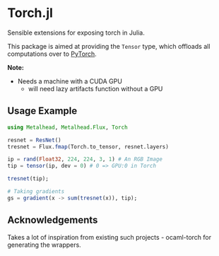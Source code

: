 # Torch.jl
Sensible extensions for exposing torch in Julia.

This package is aimed at providing the `Tensor` type, which offloads all computations over to [PyTorch](https://pytorch.org).

**Note:**
* Needs a machine with a CUDA GPU
  * will need lazy artifacts function without a GPU

## Usage Example

```julia
using Metalhead, Metalhead.Flux, Torch

resnet = ResNet()
tresnet = Flux.fmap(Torch.to_tensor, resnet.layers)

ip = rand(Float32, 224, 224, 3, 1) # An RGB Image
tip = tensor(ip, dev = 0) # 0 => GPU:0 in Torch

tresnet(tip);

# Taking gradients
gs = gradient(x -> sum(tresnet(x)), tip);
```

## Acknowledgements
Takes a lot of inspiration from existing such projects - ocaml-torch for generating the wrappers.
